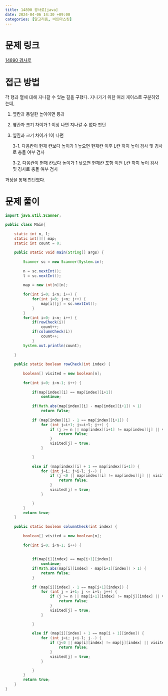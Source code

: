 ```yaml
---
title: 14890 경사로[java]
date: 2024-04-06 14:30 +09:00
categories: [알고리즘, 비트마스킹]
---
```

# 문제 링크
[14890 경사로](https://www.acmicpc.net/problem/14890)

# 접근 방법
각 행과 열에 대해 지나갈 수 있는 길을 구했다. 지나가기 위한 여러 케이스로 구분하였는데,
1) 옆칸과 동일한 높이이면 통과
2) 옆칸과 크기 차이가 1 이상 나면 지나갈 수 없다 판단
3) 옆칸과 크기 차이가 1이 나면

	3-1. 다음칸이 현재 칸보다 높이가 1 높으면 현재칸 이후 L칸 까지 높이 검사 및 경사로 충돌 여부 검사

	3-2. 다음칸이 현재 칸보다 높이가 1 낮으면 현재칸 포함 이전 L칸 까지 높이 검사 및 경사로 충돌 여부 검사

과정을 통해 판단했다.

# 문제 풀이
```java
import java.util.Scanner;

public class Main{
	
	static int n, l;
	static int[][] map;
	static int count = 0;
	
	public static void main(String[] args) {
		
		Scanner sc = new Scanner(System.in);
		
		n = sc.nextInt();
		l = sc.nextInt();
		
		map = new int[n][n];
		
		for(int i=0; i<n; i++) {
			for(int j=0; j<n; j++) {
				map[i][j] = sc.nextInt();
			}
		}
		for(int i=0; i<n; i++) {
			if(rowCheck(i))
				count++;
			if(columnCheck(i))
				count++;
			}
		System.out.println(count);
	
	}
	
	public static boolean rowCheck(int index) {
		
		boolean[] visited = new boolean[n];
		
		for(int i=0; i<n-1; i++) {
			
			if(map[index][i] == map[index][i+1])
				continue;
			
			if(Math.abs(map[index][i] - map[index][i+1]) > 1)
				return false;
				
			if (map[index][i] - 1 == map[index][i+1]) {
				for (int j=i+1; j<=i+l; j++) {
					if (j >= n || map[index][i+1] != map[index][j] || visited[j] == true) {
						return false;
					}
					visited[j] = true;
				}

			}	
			
			else if (map[index][i] + 1 == map[index][i+1]) {
				for (int j=i; j>i-l; j--) {
					if (j <0 || map[index][i] != map[index][j] || visited[j] == true) {
						return false;
					}
					visited[j] = true;
				}

			}				
		}
		return true;
	}
	
	public static boolean columnCheck(int index) {
		
		boolean[] visited = new boolean[n];
		
		for(int i=0; i<n-1; i++) {
			
			
			if(map[i][index] == map[i+1][index])				
				continue;
			if(Math.abs(map[i][index] - map[i+1][index]) > 1) {
				return false;
			}
				
			if (map[i][index] - 1 == map[i+1][index]) {
				for (int j = i+1; j <= i+l; j++) {
					if (j >= n || map[i+1][index] != map[j][index] || visited[j] == true) {
						return false;
					}
					visited[j] = true;
				}

			}	
			
			else if (map[i][index] + 1 == map[i + 1][index]) {
				for (int j=i; j>i-l; j--) {
					if (j<0 || map[i][index] != map[j][index] || visited[j] == true) {
						return false;
					}
					visited[j] = true;
				}

			}				
		}
		return true;
	}
}


```
